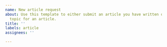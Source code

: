 ```yaml
---
name: New article request
about: Use this template to either submit an article you have written or suggest a
  topic for an article.
title: ''
labels: article
assignees: ''

---
```



